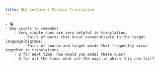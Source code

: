```yaml
---
title: NLU Lecture 2 Machine Translation
---
```


	- 略
	- Key points to remember
		- Very simple cues are very helpful in translation.
			- Pairs of words that occur consecutively in the target language(bigrams).
			- Pairs of source and target words that frequently occur together in translations.
		- Q for next time: how would you model these cues?
		- Q for all the time: what are the ways in which this can fail?